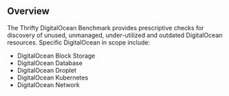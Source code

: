 ## Overview

The Thrifty DigitalOcean Benchmark provides prescriptive checks for discovery of unused, unmanaged, under-utilized and outdated DigitalOcean resources. Specific DigitalOcean in scope include:

* DigitalOcean Block Storage
* DigitalOcean Database
* DigitalOcean Droplet
* DigitalOcean Kubernetes
* DigitalOcean Network
